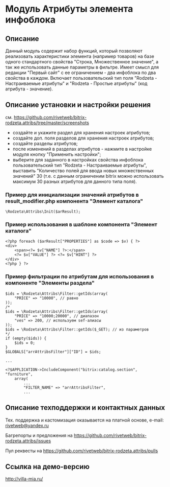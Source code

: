 ﻿
# Модуль Атрибуты элемента инфоблока

## Описание

Данный модуль содержит набор функций, который позволяют реализовать характеристики элемента (например товаров) на базе одного стандартного свойства "Строка, Множественное значение", а так же использовать данные параметры в фильтре. Имеет смысл для редакции "Первый сайт" с ее ограничением - два инфоблока по два свойства в каждом. Включает пользовательский тип поля "Rodzeta - Настраиваемые атрибуты" и "Rodzeta - Простые атрибуты" (код атрибута - значение).

## Описание установки и настройки решения

см. https://github.com/rivetweb/bitrix-rodzeta.attribs/tree/master/screenshots

- создайте и укажите раздел для хранения настроек атрибутов;
- создайте доп. поля разделов для хранения настроек атрибутов;
- создайте разделы атрибутов;
- после изменений в разделах атрибутов - нажмите в настройке модуля кнопку "Применить настройки";
- выберите для заданного в настройках свойства инфоблока пользовательский тип "Rodzeta - Настраиваемые атрибуты", выставить "Количество полей для ввода новых множественных значений" 30 (т.е. с данным ограниченим bitrix можно использовать максимум 30 разных атрибутов для данного типа поля).

### Пример для инициализации значений атрибутов в result_modifier.php компонента "Элемент каталога"

    \Rodzeta\Attribs\Init($arResult);

### Пример использования в шаблоне компонента "Элемент каталога"

    <?php foreach ($arResult["PROPERTIES"] as $code => $v) { ?>
    <div>
        <span><?= $v["NAME"] ?>:</span>
        <?= $v["VALUE"] ?> <?= $v["HINT"] ?>
    </div>
    <?php } ?>

### Пример фильтрации по атрибутам для использования в компоненте "Элементы раздела"

    $ids = \Rodzeta\Attribs\Filter::getIds(array(
        "PRICE" => "10000", // равно
    ));
    /*
    $ids = \Rodzeta\Attribs\Filter::getIds(array(
        "PRICE" => "10000;20000", // диапазон
        "ves" => 200, // используем sef-алиасы
    ));
    $ids = \Rodzeta\Attribs\Filter::getIds($_GET); // из параметров
    */
    if (empty($ids)) {
        $ids = 0;
    }
    $GLOBALS["arrAttribsFilter"]["ID"] = $ids;

    ...

    <?$APPLICATION->IncludeComponent("bitrix:catalog.section", "furniture", 
        array(
            ...
            "FILTER_NAME" => "arrAttribsFilter",
            ...

## Описание техподдержки и контактных данных

Тех. поддержка и кастомизация оказывается на платной основе, e-mail: rivetweb@yandex.ru

Багрепорты и предложения на https://github.com/rivetweb/bitrix-rodzeta.attribs/issues

Пул реквесты на https://github.com/rivetweb/bitrix-rodzeta.attribs/pulls

## Ссылка на демо-версию

http://villa-mia.ru/
